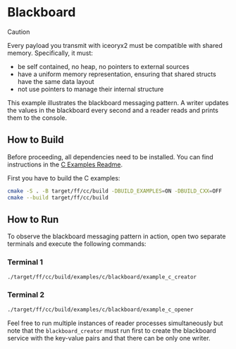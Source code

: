 # Blackboard

> [!CAUTION]
> Every payload you transmit with iceoryx2 must be compatible with shared
> memory. Specifically, it must:
>
> * be self contained, no heap, no pointers to external sources
> * have a uniform memory representation, ensuring that shared structs have the
>     same data layout
> * not use pointers to manage their internal structure

This example illustrates the blackboard messaging pattern. A writer updates the
values in the blackboard every second and a reader reads and prints them to the
console.

## How to Build

Before proceeding, all dependencies need to be installed. You can find
instructions in the [C Examples Readme](../README.md).

First you have to build the C examples:

```sh
cmake -S . -B target/ff/cc/build -DBUILD_EXAMPLES=ON -DBUILD_CXX=OFF
cmake --build target/ff/cc/build
```

## How to Run

To observe the blackboard messaging pattern in action, open two separate
terminals and execute the following commands:

### Terminal 1

```sh
./target/ff/cc/build/examples/c/blackboard/example_c_creator
```

### Terminal 2

```sh
./target/ff/cc/build/examples/c/blackboard/example_c_opener
```

Feel free to run multiple instances of reader processes simultaneously but note
that the `blackboard_creator` must run first to create the blackboard service
with the key-value pairs and that there can be only one writer.
